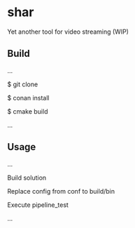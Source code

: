 # shar
Yet another tool for video streaming (WIP)
## Build ##
...

$ git clone

$ conan install

$ cmake build

...
## Usage ##
...

   Build solution
   
   Replace config from conf to build/bin
   
   Execute pipeline_test
   
...
